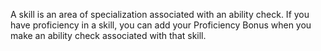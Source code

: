 A skill is an area of specialization associated with an ability check. If you have proficiency in a skill, you can add your Proficiency Bonus when you make an ability check associated with that skill.